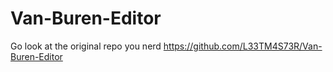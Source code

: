 # Van-Buren-Editor
Go look at the original repo you nerd
https://github.com/L33TM4S73R/Van-Buren-Editor
